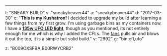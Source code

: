 ---
t: "SNEAKY BUILD"
s: "sneakybeaver44"
a: "sneakybeaver44"
d: "2017-03-30"
c: "<strong>This is my Kushatron!</strong> I decided to upgrade my build after learning a few things from my first grow. I'm using garbage bins as my containers now. I have a <a href='http://amzn.to/2o2hbVC'><strong>135w UFO LED light</strong></a>, though as you mentioned, its not entirely enough for me which is why I added the CFLs. The <a href='http://amzn.to/2nB2DK6'>fans</a> pulls air and blows it out the top, it is a simple but solid build."
v: "2892"
g: "bin,cfl,ufo"

z: "B009OXSFBA,B00RWYCRB2"
